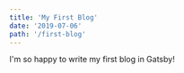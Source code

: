 ```yaml
---
title: 'My First Blog'
date: '2019-07-06'
path: '/first-blog'
---
```


I'm so happy to write my first blog in Gatsby!
